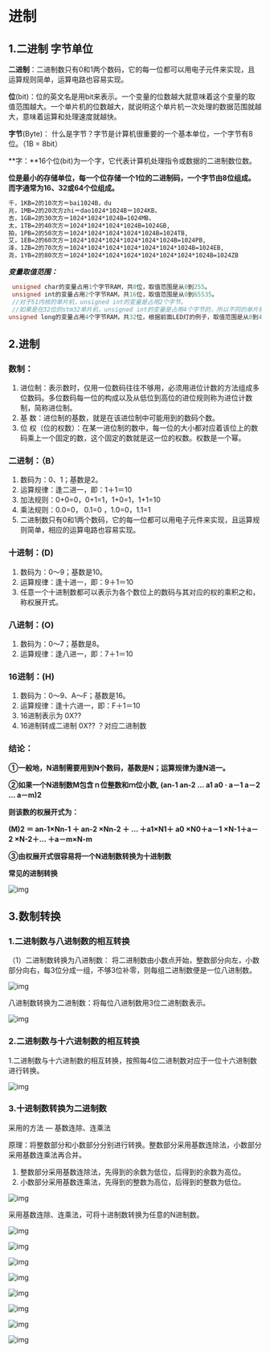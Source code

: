 # 进制

## 1.二进制 字节单位

**二进制**：二进制数只有0和1两个数码，它的每一位都可以用电子元件来实现，且运算规则简单，运算电路也容易实现。

**位**(bit)：位的英文名是用bit来表示。一个变量的位数越大就意味着这个变量的取值范围越大。一个单片机的位数越大，就说明这个单片机一次处理的数据范围就越大，意味着运算和处理速度就越快。

**字节**(Byte)： 什么是字节？字节是计算机很重要的一个基本单位，一个字节有8位。（1B = 8bit）

**字：**16个位(bit)为一个字，它代表计算机处理指令或数据的二进制数位数。

**位是最小的存储单位，每一个位存储一个1位的二进制码，一个字节由8位组成。而字通常为16、32或64个位组成。**

```markdown
千，1KB=2的10次方＝bai1024B，du
兆，1MB=2的20次方zhi＝dao1024*1024B＝1024KB，
吉，1GB=2的30次方＝1024*1024*1024B=1024MB，
太，1TB=2的40次方＝1024*1024*1024*1024B=1024GB,
拍，1PB=2的50次方＝1024*1024*1024*1024*1024B=1024TB,
艾，1EB=2的60次方＝1024*1024*1024*1024*1024*1024B=1024PB,
泽，1ZB=2的70次方＝1024*1024*1024*1024*1024*1024*1024B=1024EB,
尧，1YB=2的80次方＝1024*1024*1024*1024*1024*1024*1024*1024B=1024ZB
```

***变量取值范围：***

```c
 unsigned char的变量占用1个字节RAM，共8位，取值范围是从0到255。 
 unsigned int的变量占用2个字节RAM，共16位，取值范围是从0到65535。
 //对于51内核的单片机，unsigned int的变量是占用2个字节。
 //如果是在32位的stm32单片机，unsigned int的变量是占用4个字节的，所以不同的单片机不同的编译器是会有一些差异的。
unsigned long的变量占用4个字节RAM，共32位，根据前面LED灯的例子，取值范围是从0到4294967295。 

```



## **2.进制**

###  数制：

1.   进位制：表示数时，仅用一位数码往往不够用，必须用进位计数的方法组成多位数码。多位数码每一位的构成以及从低位到高位的进位规则称为进位计数制，简称进位制。
2.  基 数：进位制的基数，就是在该进位制中可能用到的数码个数。
3.  位 权（位的权数）：在某一进位制的数中，每一位的大小都对应着该位上的数码乘上一个固定的数，这个固定的数就是这一位的权数。权数是一个幂。

### 二进制：（B）

1. 数码为：0、1；基数是2。
2. 运算规律：逢二进一，即：1＋1＝10
3. 加法规则：0+0=0，0+1=1，1+0=1，1+1=10
4. 乘法规则：0.0=0， 0.1=0 ，1.0=0，1.1=1
5. 二进制数只有0和1两个数码，它的每一位都可以用电子元件来实现，且运算规则简单，相应的运算电路也容易实现。

### 十进制：(D)

1. 数码为：0～9；基数是10。
2. 运算规律：逢十进一，即：9＋1＝10
3. 任意一个十进制数都可以表示为各个数位上的数码与其对应的权的乘积之和，称权展开式。

### 八进制：(O)

1. 数码为：0～7；基数是8。
2. 运算规律：逢八进一，即：7＋1＝10

### 16进制：(H)

1. 数码为：0～9、A～F；基数是16。
2. 运算规律：逢十六进一，即：F＋1＝10
3. 16进制表示为 0X?? 
4. 16进制转成二进制 0X?? ？对应二进制数

### 结论：

**①一般地，N进制需要用到N个数码，基数是N；运算规律为逢N进一。**

**②如果一个N进制数M包含ｎ位整数和ｍ位小数, (an-1 an-2 … a1 a0 · a－1 a－2 … a－m)2**

**则该数的权展开式为：**

**(M)2 ＝ an-1×Nn-1 ＋ an-2 ×Nn-2 ＋  …  ＋a1×N1＋ a0 ×N0＋a－1 ×N-1＋a－2 ×N-2＋… ＋a－m×N-m**                          

**③由权展开式很容易将一个N进制数转换为十进制数**

**常见的进制转换**

![img](D:\ynotefile\delelemonwzx@163.com(1)\3286ca77878c4174a60fa543813c8ef6\fb1aa39fb8e0487ea2e86dd00baf303d.jpg)

## **3.数制转换**

### **1.二进制数与八进制数的相互转换**

（1）二进制数转换为八进制数： 将二进制数由小数点开始，整数部分向左，小数部分向右，每3位分成一组，不够3位补零，则每组二进制数便是一位八进制数。

![img](D:\ynotefile\delelemonwzx@163.com(1)\d465025bc9b241138df903542be2c496\25e3356ca6eb46fe9acff15cf8e41628.jpg)

八进制数转换为二进制数：将每位八进制数用3位二进制数表示。	

![img](D:\ynotefile\delelemonwzx@163.com(1)\5c327c3972244541abeab080a020fdb8\ce5d0dcee5cb479fbcdc89970ec42c94.jpg)

### **2.二进制数与十六进制数的相互转换**

1.二进制数与十六进制数的相互转换，按照每4位二进制数对应于一位十六进制数进行转换。

![img](D:\ynotefile\delelemonwzx@163.com(1)\4141cf1eb1dd414c80bdc38fb6e282e9\21ee52d154b.jpeg)

### **3.十进制数转换为二进制数**

采用的方法 — 基数连除、连乘法

原理：将整数部分和小数部分分别进行转换。整数部分采用基数连除法，小数部分采用基数连乘法再合并。

1. 整数部分采用基数连除法，先得到的余数为低位，后得到的余数为高位。
2. 小数部分采用基数连乘法，先得到的整数为高位，后得到的整数为低位。

![img](D:\ynotefile\delelemonwzx@163.com(1)\ecc6f5d363ff411a93490a84774ecf26\1ee84b36b1f.jpeg)

采用基数连除、连乘法，可将十进制数转换为任意的N进制数。

![img](D:\ynotefile\delelemonwzx@163.com(1)\8a8eb6e1c0f548cd91cc38aa59e0ec4a\b091f534ebd449fdaa1150ea20f3d8c6.jpg)

![img](D:\ynotefile\delelemonwzx@163.com(1)\8b98f76db2ea49a29e0567584cdd524a\092cd27aa54340478d79d33baab10d74.jpg)

![img](D:\ynotefile\delelemonwzx@163.com(1)\d2e6f4f0c77441df9273633da386e143\506ce68f7a6.jpeg)

![img](D:\ynotefile\delelemonwzx@163.com(1)\c9a1199138df48bb88c9e88b8dc134fc\1d3ebd458b8143758971e23b77d64d57.jpg)

![img](D:\ynotefile\delelemonwzx@163.com(1)\9d60cd4124324f4eb3eade93caca2527\175899a965ad458fa5245f12abe4c1e4.jpg)

![img](D:\ynotefile\delelemonwzx@163.com(1)\a337b70e076943cbb5f100f6afa16d6e\7191b0edfd984c8fac340e8d57f282b9.jpg)

![img](D:\ynotefile\delelemonwzx@163.com(1)\dab10a0b5f1345cc9da794edd29b4bf4\4d7e5ab3f0ed4210835b79239684bb2c.jpg)

![img](D:\ynotefile\delelemonwzx@163.com(1)\291976a8cbaa484da1dc01bee0f27387\233e0e7847524676a80644f60d60adb8.jpg)